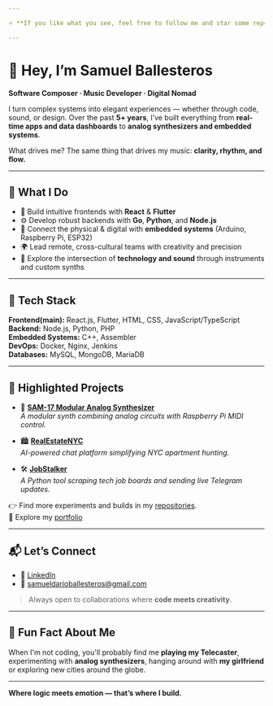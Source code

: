```yaml
---

⭐ **If you like what you see, feel free to follow me and star some repos!**  

---
```


# 👋 Hey, I’m **Samuel Ballesteros**  

**Software Composer · Music Developer · Digital Nomad**  

I turn complex systems into elegant experiences — whether through code, sound, or design. Over the past **5+ years**, I’ve built everything from **real-time apps and data dashboards** to **analog synthesizers and embedded systems**.  

What drives me? The same thing that drives my music: **clarity, rhythm, and flow.**  

---

## 🚀 **What I Do**
- 🎨 Build intuitive frontends with **React** & **Flutter**  
- ⚙️ Develop robust backends with **Go**, **Python**, and **Node.js**  
- 🔌 Connect the physical & digital with **embedded systems** (Arduino, Raspberry Pi, ESP32)  
- 🌍 Lead remote, cross-cultural teams with creativity and precision  
- 🎵 Explore the intersection of **technology and sound** through instruments and custom synths  

---

## 🧠 **Tech Stack**
**Frontend(main):** React.js, Flutter, HTML, CSS, JavaScript/TypeScript  
**Backend:** Node.js, Python, PHP  
**Embedded Systems:** C++, Assembler   
**DevOps:** Docker, Nginx, Jenkins  
**Databases:** MySQL, MongoDB, MariaDB

---

## 🌟 **Highlighted Projects**
- 🎹 **[SAM-17 Modular Analog Synthesizer](https://youtu.be/U-ROBm5uAJs?si=TliPE46rhpOfe2zv)**  
   *A modular synth combining analog circuits with Raspberry Pi MIDI control.*  

- 🏙️ **[RealEstateNYC](https://www.sdar.dev/newyorkmoves)**  
   *AI-powered chat platform simplifying NYC apartment hunting.*  

- 🛠️ **[JobStalker](https://github.com/sssamuelll/jobstalker)**  
   *A Python tool scraping tech job boards and sending live Telegram updates.*  

👉 Find more experiments and builds in my [repositories](https://github.com/sssamuelll?tab=repositories).  
🧭 Explore my [portfolio](https://www.sdar.dev/)  

---

## 📬 **Let’s Connect**
- 💼 [LinkedIn](https://www.linkedin.com/in/samueldarioballesteros)  
- 📧 [samueldarioballesteros@gmail.com](mailto:samueldarioballesteros@gmail.com)  

> Always open to collaborations where **code meets creativity**.  


---

## 🎵 **Fun Fact About Me**
When I'm not coding, you'll probably find me **playing my Telecaster**, experimenting with **analog synthesizers**, hanging around with **my girlfriend** or exploring new cities around the globe.

---

**Where logic meets emotion — that’s where I build.**  

